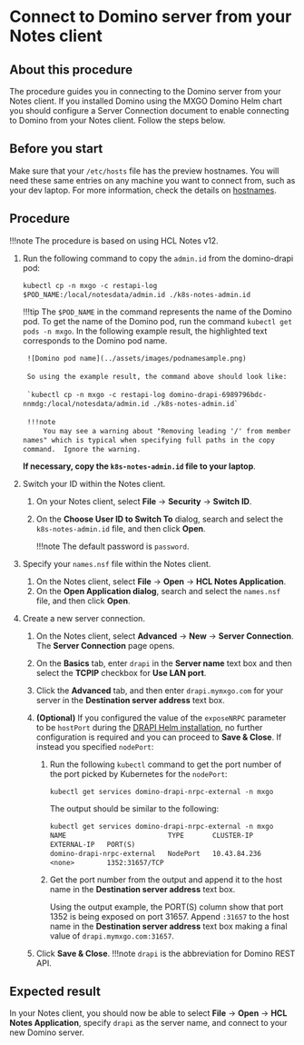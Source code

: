 # Connect to Domino server from your Notes client

## About this procedure

The procedure guides you in connecting to the Domino server from your Notes client. If you installed Domino using the MXGO Domino Helm chart [](../tutorials/downloadhelmchart.md#1-download-the-domino-rest-api-helm-chart) you should configure a Server Connection document to enable connecting to Domino from your Notes client. Follow the steps below.

## Before you start

Make sure that your `/etc/hosts` file has the preview hostnames. You will need these same entries on any machine you want to connect from, such as your dev laptop. For more information, check the details on [hostnames](../tutorials/prereq.md#3-ensure-foundry-hostnames-are-resolvable).

## Procedure

!!!note
    The procedure is based on using HCL Notes v12.

1. Run the following command to copy the `admin.id` from the domino-drapi pod:

    ```
    kubectl cp -n mxgo -c restapi-log $POD_NAME:/local/notesdata/admin.id ./k8s-notes-admin.id
    ```

    !!!tip
        The `$POD_NAME` in the command represents the name of the Domino pod. To get the name of the Domino pod, run the command `kubectl get pods -n mxgo`. In the following example result, the highlighted text corresponds to the Domino pod name.

        ![Domino pod name](../assets/images/podnamesample.png)

        So using the example result, the command above should look like:

        `kubectl cp -n mxgo -c restapi-log domino-drapi-6989796bdc-nnmdg:/local/notesdata/admin.id ./k8s-notes-admin.id`

        !!!note
            You may see a warning about "Removing leading '/' from member names" which is typical when specifying full paths in the copy command.  Ignore the warning.

    **If necessary, copy the `k8s-notes-admin.id` file to your laptop**.

2. Switch your ID within the Notes client.

    1. On your Notes client, select **File** &rarr; **Security** &rarr; **Switch ID**.
    2. On the **Choose User ID to Switch To** dialog, search and select the `k8s-notes-admin.id` file, and then click **Open**.

        !!!note
            The default password is `password`.


3. Specify your `names.nsf` file within the Notes client.

    1. On the Notes client, select **File** &rarr; **Open** &rarr; **HCL Notes Application**.
    2. On the **Open Application dialog**, search and select the `names.nsf` file, and then click **Open**.

4. Create a new server connection.

    1. On the Notes client, select **Advanced** &rarr; **New** &rarr; **Server Connection**. The **Server Connection** page opens.
    2. On the **Basics** tab, enter `drapi` in the **Server name** text box and then select the **TCPIP** checkbox for **Use LAN port**.
    3. Click the **Advanced** tab, and then enter `drapi.mymxgo.com` for your server in the **Destination server address** text box.

    4. **(Optional)** If you configured the value of the `exposeNRPC` parameter to be `hostPort` during the [DRAPI Helm installation](../tutorials/downloadhelmchart.md), no further configuration is required and you can proceed to **Save & Close**. If instead you specified `nodePort`:

        1. Run the following `kubectl` command to get the port number of the port picked by Kubernetes for the `nodePort`:

            ```text
            kubectl get services domino-drapi-nrpc-external -n mxgo
            ```

            The output should be similar to the following:

            ```{ .yaml .no-copy }
            kubectl get services domino-drapi-nrpc-external -n mxgo
            NAME                         TYPE       CLUSTER-IP     EXTERNAL-IP   PORT(S)
            domino-drapi-nrpc-external   NodePort   10.43.84.236   <none>        1352:31657/TCP
            ```

        2. Get the port number from the output and append it to the host name in the **Destination server address** text box.

            Using the output example, the PORT(S) column show that port 1352 is being exposed on port 31657.  Append `:31657` to the host name in the **Destination server address** text box making a final value of `drapi.mymxgo.com:31657`.

    5. Click **Save & Close**.
    !!!note
        `drapi` is the abbreviation for Domino REST API.

## Expected result

In your Notes client, you should now be able to select **File** &rarr; **Open** &rarr; **HCL Notes Application**, specify `drapi` as the server name, and connect to your new Domino server.


